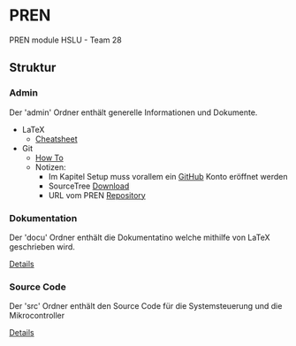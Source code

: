# PREN
PREN module HSLU - Team 28

## Struktur
### Admin
Der 'admin' Ordner enthält generelle Informationen und Dokumente.

* LaTeX
    * [Cheatsheet](admin/LaTeX/latexsheet-a4.pdf)
* Git
    * [How To](admin/Git/IntroGitSourceTree.pdf)
    * Notizen:
        * Im Kapitel Setup muss vorallem ein [GitHub](https://github.com/join) Konto eröffnet werden
        * SourceTree [Download](https://www.sourcetreeapp.com)
        * URL vom PREN [Repository](https://github.com/inux/pren)

### Dokumentation

Der 'docu' Ordner enthält die Dokumentatino welche mithilfe von LaTeX geschrieben wird.

[Details](docu/docu.md)

### Source Code

Der 'src' Ordner enthält den Source Code für die Systemsteuerung und die Mikrocontroller

[Details](src/src.md)
